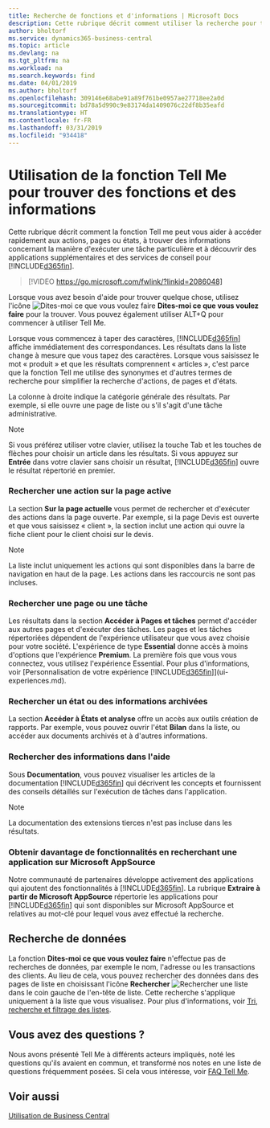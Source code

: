 ```yaml
---
title: Recherche de fonctions et d'informations | Microsoft Docs
description: Cette rubrique décrit comment utiliser la recherche pour trouver des actions, pages, états, documents et données ainsi que les autres applications et services de conseil.
author: bholtorf
ms.service: dynamics365-business-central
ms.topic: article
ms.devlang: na
ms.tgt_pltfrm: na
ms.workload: na
ms.search.keywords: find
ms.date: 04/01/2019
ms.author: bholtorf
ms.openlocfilehash: 309146e68abe91a89f761be0957ae27718ee2a0d
ms.sourcegitcommit: bd78a5d990c9e83174da1409076c22df8b35eafd
ms.translationtype: HT
ms.contentlocale: fr-FR
ms.lasthandoff: 03/31/2019
ms.locfileid: "934418"
---
```

# <a name="using-tell-me-to-find-features-and-information"></a>Utilisation de la fonction Tell Me pour trouver des fonctions et des informations  
Cette rubrique décrit comment la fonction Tell me peut vous aider à accéder rapidement aux actions, pages ou états, à trouver des informations concernant la manière d'exécuter une tâche particulière et à découvrir des applications supplémentaires et des services de conseil pour [!INCLUDE[d365fin](includes/d365fin_md.md)].  
  

> [!VIDEO https://go.microsoft.com/fwlink/?linkid=2086048]

Lorsque vous avez besoin d'aide pour trouver quelque chose, utilisez l'icône ![Dites-moi ce que vous voulez faire](media/ui-search/search.png "Page ou état pour la recherche") **Dites-moi ce que vous voulez faire** pour la trouver. Vous pouvez également utiliser ALT+Q pour commencer à utiliser Tell Me.

Lorsque vous commencez à taper des caractères, [!INCLUDE[d365fin](includes/d365fin_md.md)] affiche immédiatement des correspondances. Les résultats dans la liste change à mesure que vous tapez des caractères. Lorsque vous saisissez le mot « produit » et que les résultats comprennent « articles », c'est parce que la fonction Tell me utilise des synonymes et d'autres termes de recherche pour simplifier la recherche d'actions, de pages et d'états. 

La colonne à droite indique la catégorie générale des résultats. Par exemple, si elle ouvre une page de liste ou s'il s'agit d'une tâche administrative.  

> [!NOTE]  
>   Si vous préférez utiliser votre clavier, utilisez la touche Tab et les touches de flèches pour choisir un article dans les résultats. Si vous appuyez sur **Entrée** dans votre clavier sans choisir un résultat, [!INCLUDE[d365fin](includes/d365fin_md.md)] ouvre le résultat répertorié en premier.

### <a name="find-an-action-on-the-current-page"></a>Rechercher une action sur la page active
La section **Sur la page actuelle** vous permet de rechercher et d'exécuter des actions dans la page ouverte. Par exemple, si la page Devis est ouverte et que vous saisissez « client », la section inclut une action qui ouvre la fiche client pour le client choisi sur le devis. 

> [!NOTE]  
>   La liste inclut uniquement les actions qui sont disponibles dans la barre de navigation en haut de la page. Les actions dans les raccourcis ne sont pas incluses.  

### <a name="find-a-page-or-a-task"></a>Rechercher une page ou une tâche
Les résultats dans la section **Accéder à Pages et tâches** permet d'accéder aux autres pages et d'exécuter des tâches. Les pages et les tâches répertoriées dépendent de l'expérience utilisateur que vous avez choisie pour votre société. L'expérience de type **Essential** donne accès à moins d'options que l'expérience **Premium**. La première fois que vous vous connectez, vous utilisez l'expérience Essential. Pour plus d'informations, voir [Personnalisation de votre expérience [!INCLUDE[d365fin](includes/d365fin_md.md)]](ui-experiences.md).

### <a name="find-a-report-or-archived-information"></a>Rechercher un état ou des informations archivées
La section **Accéder à États et analyse** offre un accès aux outils création de rapports. Par exemple, vous pouvez ouvrir l'état **Bilan** dans la liste, ou accéder aux documents archivés et à d'autres informations.  

### <a name="find-information-in-the-help"></a>Rechercher des informations dans l'aide
Sous **Documentation**, vous pouvez visualiser les articles de la documentation [!INCLUDE[d365fin](includes/d365fin_md.md)] qui décrivent les concepts et fournissent des conseils détaillés sur l'exécution de tâches dans l'application.    

> [!NOTE]  
>   La documentation des extensions tierces n'est pas incluse dans les résultats. 

### <a name="get-more-functionality-by-finding-an-app-on-microsoft-appsource"></a>Obtenir davantage de fonctionnalités en recherchant une application sur Microsoft AppSource
Notre communauté de partenaires développe activement des applications qui ajoutent des fonctionnalités à [!INCLUDE[d365fin](includes/d365fin_md.md)]. La rubrique **Extraire à partir de Microsoft AppSource** répertorie les applications pour [!INCLUDE[d365fin](includes/d365fin_md.md)] qui sont disponibles sur Microsoft AppSource et relatives au mot-clé pour lequel vous avez effectué la recherche.

## <a name="searching-for-data"></a>Recherche de données
La fonction **Dites-moi ce que vous voulez faire** n'effectue pas de recherches de données, par exemple le nom, l'adresse ou les transactions des clients. Au lieu de cela, vous pouvez rechercher des données dans des pages de liste en choisissant l'icône **Rechercher** ![Rechercher une liste](media/ui-search/search-list.png "icône Rechercher une liste") dans le coin gauche de l'en-tête de liste. Cette recherche s'applique uniquement à la liste que vous visualisez. Pour plus d'informations, voir [Tri, recherche et filtrage des listes](ui-enter-criteria-filters.md).

## <a name="questions"></a>Vous avez des questions ?
Nous avons présenté Tell Me à différents acteurs impliqués, noté les questions qu'ils avaient en commun, et transformé nos notes en une liste de questions fréquemment posées. Si cela vous intéresse, voir [FAQ Tell Me](ui-search-faq.md).

## <a name="see-also"></a>Voir aussi
[Utilisation de Business Central](ui-work-product.md)